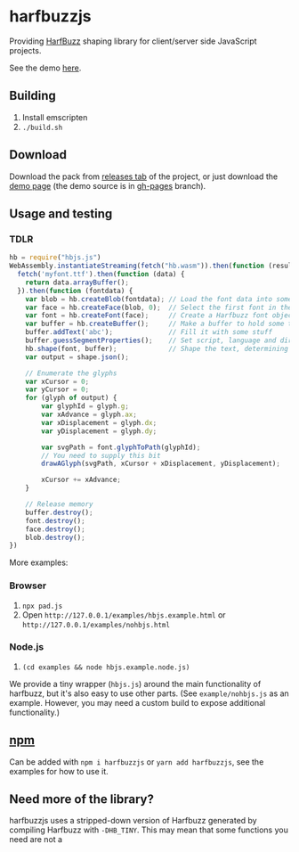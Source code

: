 # harfbuzzjs
Providing [HarfBuzz](https://github.com/harfbuzz/harfbuzz) shaping
library for client/server side JavaScript projects.

See the demo [here](https://harfbuzz.github.io/harfbuzzjs/).

## Building
1. Install emscripten
2. `./build.sh`

## Download
Download the pack from [releases tab](https://github.com/harfbuzz/harfbuzzjs/releases)
of the project, or just download the [demo page](https://harfbuzz.github.io/harfbuzzjs/) (the
demo source is in [gh-pages](https://github.com/harfbuzz/harfbuzzjs/tree/gh-pages) branch).

## Usage and testing

### TDLR

```javascript
hb = require("hbjs.js")
WebAssembly.instantiateStreaming(fetch("hb.wasm")).then(function (result) {
  fetch('myfont.ttf').then(function (data) {
    return data.arrayBuffer();
  }).then(function (fontdata) {
    var blob = hb.createBlob(fontdata); // Load the font data into something Harfbuzz can use
    var face = hb.createFace(blob, 0);  // Select the first font in the file (there's normally only one!)
    var font = hb.createFont(face);     // Create a Harfbuzz font object from the face
    var buffer = hb.createBuffer();     // Make a buffer to hold some text
    buffer.addText('abc');              // Fill it with some stuff
    buffer.guessSegmentProperties();    // Set script, language and direction
    hb.shape(font, buffer);             // Shape the text, determining glyph IDs and positions
    var output = shape.json();

    // Enumerate the glyphs
    var xCursor = 0;
    var yCursor = 0;
    for (glyph of output) {
        var glyphId = glyph.g;
        var xAdvance = glyph.ax;
        var xDisplacement = glyph.dx;
        var yDisplacement = glyph.dy;

        var svgPath = font.glyphToPath(glyphId);
        // You need to supply this bit
        drawAGlyph(svgPath, xCursor + xDisplacement, yDisplacement);

        xCursor += xAdvance;
    }

    // Release memory
    buffer.destroy();
    font.destroy();
    face.destroy();
    blob.destroy();
})
```

More examples:

### Browser

1. `npx pad.js`
2. Open `http://127.0.0.1/examples/hbjs.example.html` or `http://127.0.0.1/examples/nohbjs.html`

### Node.js

1. `(cd examples && node hbjs.example.node.js)`

We provide a tiny wrapper (`hbjs.js`) around the main functionality of harfbuzz, but it's also easy to use other parts. (See `example/nohbjs.js` as an example. However, you may need a custom build to expose additional functionality.)

## [npm](https://www.npmjs.com/package/harfbuzzjs)
Can be added with `npm i harfbuzzjs` or `yarn add harfbuzzjs`, see the examples for
how to use it.

## Need more of the library?

harfbuzzjs uses a stripped-down version of Harfbuzz generated by compiling Harfbuzz with `-DHB_TINY`. This may mean that some functions you need are not a
